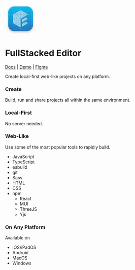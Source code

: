<img height=100 width=100 src="editor/assets/dev-icon.png" />

# FullStacked Editor

[Docs](https://docs.fullstacked.org) | [Demo](https://demo.fullstacked.org) | [Figma](https://www.figma.com/design/xb3JBRCvEWpbwGda03T5QQ/Mockups)

Create local-first web-like projects on any platform.

### Create

Build, run and share projects all within the same environment.

### Local-First

No server needed.

### Web-Like

Use some of the most popular tools to rapidly build.

- JavaScript
- TypeScript
- esbuild
- git
- Sass
- HTML
- CSS
- npm
    - React
    - MUI
    - ThreeJS
    - Yjs

### On Any Platform

Available on

- iOS/iPadOS
- Android
- MacOS
- Windows
